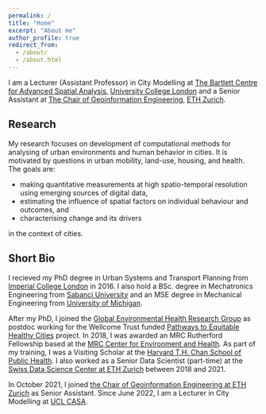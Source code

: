 ```yaml
---
permalink: /
title: "Home"
excerpt: "About me"
author_profile: true
redirect_from: 
  - /about/
  - /about.html
---
```


I am a Lecturer (Assistant Professor) in City Modelling at [The Bartlett Centre for Advanced Spatial Analysis](https://www.ucl.ac.uk/bartlett/casa), [University College London](https://www.ucl.ac.uk/) and a Senior Assistant at [The Chair of Geoinformation Engineering](https://gis.ethz.ch/en/), [ETH Zurich](https://ethz.ch/en.html).

Research
---------

My research focuses on development of computational methods for analysing of urban environments and human behavior in cities. It is motivated by questions in urban mobility, land-use, housing, and health. The goals are:

* making quantitative measurements at high spatio-temporal resolution using emerging sources of digital data,
* estimating the influence of spatial factors on individual behaviour and outcomes, and
* characterising change and its drivers
 
in the context of cities.


Short Bio
---------

I recieved my PhD degree in Urban Systems and Transport Planning from [Imperial College London](https://www.imperial.ac.uk/urban-systems-lab/) in 2016. I also hold a BSc. degree in Mechatronics Engineering from [Sabanci University](https://me.sabanciuniv.edu/) and an MSE degree in Mechanical Engineering from [University of Michigan](https://me.engin.umich.edu/). 

After my PhD, I joined the [Global Environmental Health Research Group](www.globalenvhealth.org) as postdoc working for the Wellcome Trust funded [Pathways to Equitable Healthy Cities](https://equitablehealthycities.org/) project. In 2018, I was awarded an MRC Rutherford Fellowship based at the [MRC Center for Environment and Health](https://environment-health.ac.uk/). As part of my training, I was a Visiting Scholar at the [Harvard T.H. Chan School of Public Health](https://www.hsph.harvard.edu/). I also worked as a Senior Data Scientist (part-time) at the [Swiss Data Science Center at ETH Zurich](https://datascience.ch/) between 2018 and 2021. 

In October 2021, I joined [the Chair of Geoinformation Engineering at ETH Zurich](https://gis.ethz.ch/en/) as Senior Assistant. Since June 2022, I am a Lecturer in City Modelling at [UCL CASA](https://www.ucl.ac.uk/bartlett/casa/).


